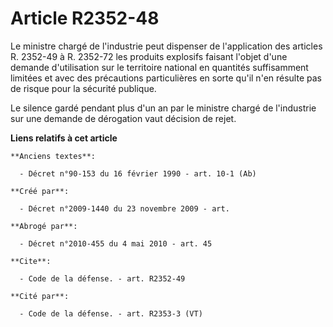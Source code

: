 # Article R2352-48

Le ministre chargé de l'industrie peut dispenser de l'application des articles R. 2352-49 à R. 2352-72 les produits explosifs
faisant l'objet d'une demande d'utilisation sur le territoire national en quantités suffisamment limitées et avec des
précautions particulières en sorte qu'il n'en résulte pas de risque pour la sécurité publique. 

Le silence gardé pendant plus d'un an par le ministre chargé de l'industrie sur une demande de dérogation vaut décision de
rejet.

**Liens relatifs à cet article**

	**Anciens textes**:

	  - Décret n°90-153 du 16 février 1990 - art. 10-1 (Ab)

	**Créé par**:

	  - Décret n°2009-1440 du 23 novembre 2009 - art.

	**Abrogé par**:

	  - Décret n°2010-455 du 4 mai 2010 - art. 45

	**Cite**:

	  - Code de la défense. - art. R2352-49

	**Cité par**:

	  - Code de la défense. - art. R2353-3 (VT)
